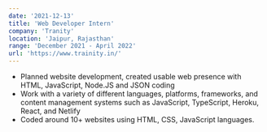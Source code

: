 ```yaml
---
date: '2021-12-13'
title: 'Web Developer Intern'
company: 'Tranity'
location: 'Jaipur, Rajasthan'
range: 'December 2021 - April 2022'
url: 'https://www.trainity.in/'
---
```


- Planned website development, created usable web presence with HTML, JavaScript,
Node.JS and JSON coding
- Work with a variety of different languages, platforms, frameworks, and content management systems such as JavaScript, TypeScript, Heroku, React, and Netlify
- Coded around 10+ websites using HTML, CSS, JavaScript languages.
